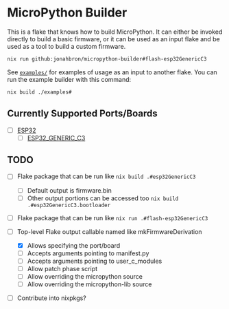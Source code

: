 # MicroPython Builder

This is a flake that knows how to build MicroPython.  It can either be invoked
directly to build a basic firmware, or it can be used as an input flake and
be used as a tool to build a custom firmware. 

```bash
nix run github:jonahbron/micropython-builder#flash-esp32GenericC3
```

See [`examples/`](./examples) for examples of usage as an input to another
flake.  You can run the example builder with this command:

```bash
nix build ./examples#
```

## Currently Supported Ports/Boards

- [ ] [ESP32](https://github.com/micropython/micropython/tree/master/ports/esp32) 
  - [ ] [ESP32_GENERIC_C3](https://github.com/micropython/micropython/tree/master/ports/esp32/boards/ESP32_GENERIC_C3)

## TODO
- [ ] Flake package that can be run like `nix build .#esp32GenericC3`
  - [ ] Default output is firmware.bin
  - [ ] Other output portions can be accessed too `nix build .#esp32GenericC3.bootloader`
- [ ] Flake package that can be run like `nix run .#flash-esp32GenericC3`
- [ ] Top-level Flake output callable named like mkFirmwareDerivation
  - [x] Allows specifying the port/board
  - [ ] Accepts arguments pointing to manifest.py
  - [ ] Accepts arguments pointing to user_c_modules
  - [ ] Allow patch phase script
  - [ ] Allow overriding the micropython source
  - [ ] Allow overriding the micropython-lib source
- [ ] Contribute into nixpkgs?

